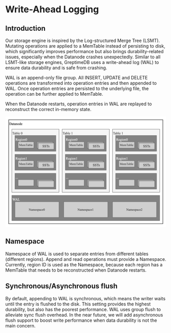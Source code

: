 # Write-Ahead Logging

## Introduction

Our storage engine is inspired by the Log-structured Merge Tree (LSMT). Mutating operations are
applied to a MemTable instead of persisting to disk, which significantly improves performance but
also brings durability-related issues, especially when the Datanode crashes unexpectedly. Similar
to all LSMT-like storage engines, GreptimeDB uses a write-ahead log (WAL) to ensure data durability
and is safe from crashing.

WAL is an append-only file group. All INSERT, UPDATE and DELETE operations are transformed into
operation entries and then appended to WAL. Once operation entries are persisted to the underlying
file, the operation can be further applied to MemTable.

When the Datanode restarts, operation entries in WAL are replayed to reconstruct the correct
in-memory state.

![WAL in Datanode](../../public/wal.png)

## Namespace

Namespace of WAL is used to separate entries from different tables (different regions). Append and
read operations must provide a Namespace. Currently, region ID is used as the Namespace, because
each region has a MemTable that needs to be reconstructed when Datanode restarts.

## Synchronous/Asynchronous flush

By default, appending to WAL is synchronous, which means the writer waits until the entry is
flushed to the disk. This setting provides the highest durability, but also has the poorest
performance. WAL uses group flush to alleviate sync flush overhead. In the near future, we will add
asynchronous flush support to boost write performance when data durability is not the main concern.
